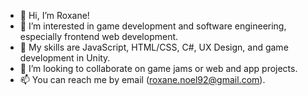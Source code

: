 - 👋 Hi, I’m Roxane!
- 👀 I’m interested in game development and software engineering, especially frontend web development.
- 🌱 My skills are JavaScript, HTML/CSS, C#, UX Design, and game development in Unity.
- 💞️ I’m looking to collaborate on game jams or web and app projects.
- 📫 You can reach me by email (roxane.noel92@gmail.com). 

<!---
Roxanoel/Roxanoel is a ✨ special ✨ repository because its `README.md` (this file) appears on your GitHub profile.
You can click the Preview link to take a look at your changes.
--->
